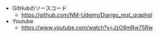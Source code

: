 - GitHubのソースコード
  - https://github.com/NM-Udemy/Django_rest_graphql
- Youtube
  - https://www.youtube.com/watch?v=JzO9mRw75Rw